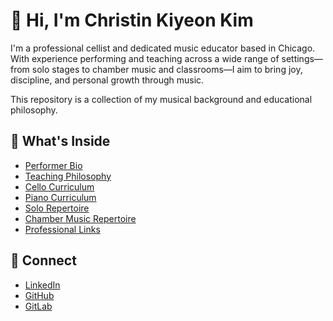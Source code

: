 # 👋 Hi, I'm Christin Kiyeon Kim

I'm a professional cellist and dedicated music educator based in Chicago.  
With experience performing and teaching across a wide range of settings—from solo stages to chamber music and classrooms—I aim to bring joy, discipline, and personal growth through music.

This repository is a collection of my musical background and educational philosophy.

## 🎻 What's Inside

- [Performer Bio](./performer-bio.md)  
- [Teaching Philosophy](./teaching-philosophy/philosophy.md)  
- [Cello Curriculum](./teaching-philosophy/curriculum-cello.md)  
- [Piano Curriculum](./teaching-philosophy/curriculum-piano.md)  
- [Solo Repertoire](./repertoire-lists/solo.md)  
- [Chamber Music Repertoire](./repertoire-lists/chamber.md)  
- [Professional Links](./links.md)

## 🔗 Connect

- [LinkedIn](https://www.linkedin.com/in/christin-kim-25b89a141)
- [GitHub](https://github.com/christinkiyeonkim)
- [GitLab](https://gitlab.com/christinkiyeonkim)
  
